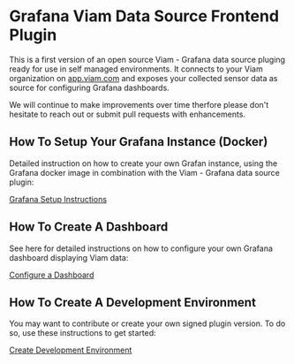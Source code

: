 # Grafana Viam Data Source Frontend Plugin

This is a first version of an open source Viam - Grafana data source pluging ready for use in self managed environments.
It connects to your Viam organization on [app.viam.com](https://app.viam.com) and exposes your collected sensor data as source for configuring Grafana dashboards.

We will continue to make improvements over time therfore please don't hesitate to reach out or submit pull requests with enhancements.

## How To Setup Your Grafana Instance (Docker)
Detailed instruction on how to create your own Grafan instance, using the Grafana docker image in combination with the Viam - Grafana data source plugin: 

[Grafana Setup Instructions](docs/README.md)

## How To Create A Dashboard
See here for detailed instructions on how to configure your own Grafana dashboard displaying Viam data: 

[Configure a Dashboard](docs/configure-dashboard.md)

## How To Create A Development Environment
You may want to contribute or create your own signed plugin version. To do so, use these instructions to get started:

[Create Development Environment]()


